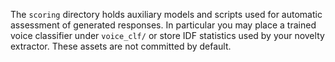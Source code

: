 The `scoring` directory holds auxiliary models and scripts used for
automatic assessment of generated responses.  In particular you may
place a trained voice classifier under `voice_clf/` or store IDF
statistics used by your novelty extractor.  These assets are not
committed by default.
